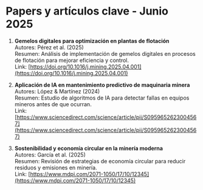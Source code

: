 # Papers y artículos clave - Junio 2025

1. **Gemelos digitales para optimización en plantas de flotación**  
Autores: Pérez et al. (2025)  
Resumen: Análisis de implementación de gemelos digitales en procesos de flotación para mejorar eficiencia y control.  
Link: [https://doi.org/10.1016/j.mining.2025.04.001](https://doi.org/10.1016/j.mining.2025.04.001)

2. **Aplicación de IA en mantenimiento predictivo de maquinaria minera**  
Autores: López & Martínez (2024)  
Resumen: Estudio de algoritmos de IA para detectar fallas en equipos mineros antes de que ocurran.  
Link: [https://www.sciencedirect.com/science/article/pii/S0959652623004567](https://www.sciencedirect.com/science/article/pii/S0959652623004567)

3. **Sostenibilidad y economía circular en la minería moderna**  
Autores: García et al. (2025)  
Resumen: Revisión de estrategias de economía circular para reducir residuos y emisiones en minería.  
Link: [https://www.mdpi.com/2071-1050/17/10/12345](https://www.mdpi.com/2071-1050/17/10/12345)


